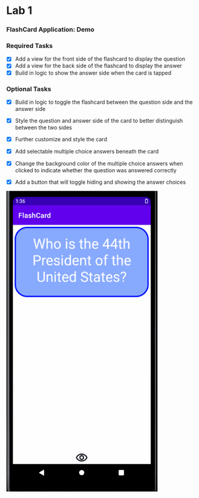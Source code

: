 # Lab 1
### FlashCard Application: Demo
### Required Tasks

  - [x] Add a view for the front side of the flashcard to display the question
  - [x] Add a view for the back side of the flashcard to display the answer
  - [x] Build in logic to show the answer side when the card is tapped

### Optional Tasks

  - [x] Build in logic to toggle the flashcard between the question side and the answer side
  - [x] Style the question and answer side of the card to better distinguish between the two sides
  - [x] Further customize and style the card
  - [x] Add selectable multiple choice answers beneath the card
  - [x] Change the background color of the multiple choice answers when clicked to indicate whether the question was answered correctly
  - [x] Add a button that will toggle hiding and showing the answer choices

  
<img src="Lab1.gif" alt= "Lab 1 Demo" width = "400px" />
